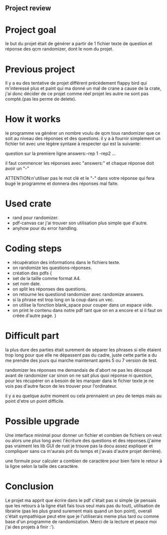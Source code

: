 ## Project review

# Project goal

le but du projet était de générer a partir de 1 fichier texte de question et réponse des qcm randomizer, dont le nom du projet.

# Previous project

Il y a eu des tentative de projet différent précédement flappy bird qui m'interessé plus et paint qui ma donné un mal de crane a cause de la crate, j'ai donc décider de ce projet comme réel projet les autre ne sont pas compté.(pas les perme de delete).
# How it works 

le programme va générer un nombre voulu de qcm tous randomizer que ce soit au niveau des réponses et des questions.
il y a à fournir simplement un fichier txt avec une légère syntaxe à respecter qui est la suivante:

question sur la premiere ligne
answers:-rep 1 -rep2 ...

il faut commencer les réponses avec "answers:" et chaque réponse doit avoir un "-"

ATTENTION:n'utiliser pas le mot clé et le "-" dans votre réponse qui fera bugé le programme et donnera des réponses mal faite.

# Used crate

- rand pour randomizer.
- pdf-canvas car j'ai trouver son utilisation plus simple que d'autre.
- anyhow pour du error handling.

# Coding steps

- récupération des informations dans le fichiers texte.
- on randomize les questions-réponses.
- création des pdfs {
 - set de la taille comme format A4.
 - set nom date.
 - on split les réponses des questions.
 - on retourne les questiond randomizer avec randomize answers.
 - si la phrase est trop long on la coup dans un vec.
 - on utilise la fonction blank_space pour couper dans un espace vide.
 - on print le contenu dans notre pdf tant que on en a encore et si il faut on créée d'autre page. 
}

# Difficult part 

la plus dure des parties était surement de séparer les phrases si elle étaient trop long pour que elle ne dépassent pas du cadre, juste cette partie a du me prendre des jours qui marche maintenant après 5 ou 7 version de test.

randomizer les réponses me demandais de d'abort ne pas les découpé avant de randomizer car sinon on ne sait plus quoi réponse ni question, pour les récupérer on a besoin de les marquer dans le fichier texte je ne vois pas d'autre facon de les trouver pour l'ordinateur.

il y a eu quelque autre moment ou cela prennaient un peu de temps mais au point d'etre un point difficile.

# Possible upgrade 

Une interface minimal pour donner un fichier et combien de fichiers on veut ou alors une plus long avec l'écriture des questions et des réponses.(j'aime pas vraiment les lib GUI de rust je trouve pas la docu assez expliquer et compliquer sans ca m'aurais prit du temps et j'avais d'autre projet derrière).

une formule pour calculer a combien de caractère pour bien faire le retour à la ligne selon la taille des caractère.

# Conclusion

Le projet ma apprit que écrire dans le pdf c'était pas si simple (je pensais que les retours à la ligne était fais tous seul mais pas du tout), utilisation de librairie (pas les plus grand surement mais quand un bon point), overall c'était sympathique peut etre que je l'utiliserais meme plus tard ou comme base d'un programme de randomization.
Merci de la lecture et peace moi j'ai des projets à finir :').